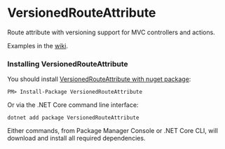 VersionedRouteAttribute
=======================

Route attribute with versioning support for MVC controllers and actions.

Examples in the [wiki](https://github.com/carlosmax/aspnet-api-versioning/wiki).

### Installing VersionedRouteAttribute

You should install [VersionedRouteAttribute with nuget package](https://www.nuget.org/packages/VersionedRouteAttribute/):

    PM> Install-Package VersionedRouteAttribute

Or via the .NET Core command line interface:

	dotnet add package VersionedRouteAttribute

Either commands, from Package Manager Console or .NET Core CLI, will download and install all required dependencies.
